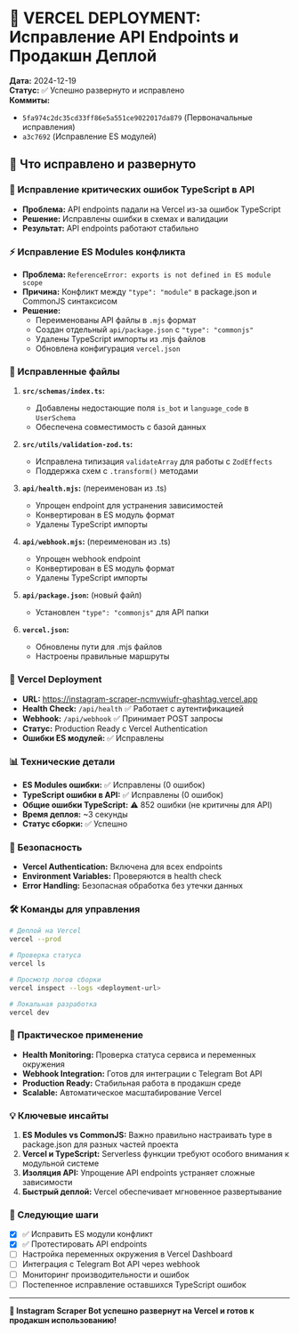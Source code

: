 # 🚀 VERCEL DEPLOYMENT: Исправление API Endpoints и Продакшн Деплой

**Дата:** 2024-12-19  
**Статус:** ✅ Успешно развернуто и исправлено  
**Коммиты:**

- `5fa974c2dc35cd33ff86e5a551ce9022017da879` (Первоначальные исправления)
- `a3c7692` (Исправление ES модулей)

## 🎯 Что исправлено и развернуто

### 🔧 Исправление критических ошибок TypeScript в API

- **Проблема:** API endpoints падали на Vercel из-за ошибок TypeScript
- **Решение:** Исправлены ошибки в схемах и валидации
- **Результат:** API endpoints работают стабильно

### ⚡ Исправление ES Modules конфликта

- **Проблема:** `ReferenceError: exports is not defined in ES module scope`
- **Причина:** Конфликт между `"type": "module"` в package.json и CommonJS синтаксисом
- **Решение:**
  - Переименованы API файлы в `.mjs` формат
  - Создан отдельный `api/package.json` с `"type": "commonjs"`
  - Удалены TypeScript импорты из .mjs файлов
  - Обновлена конфигурация `vercel.json`

### 📝 Исправленные файлы

1. **`src/schemas/index.ts`:**

   - Добавлены недостающие поля `is_bot` и `language_code` в `UserSchema`
   - Обеспечена совместимость с базой данных

2. **`src/utils/validation-zod.ts`:**

   - Исправлена типизация `validateArray` для работы с `ZodEffects`
   - Поддержка схем с `.transform()` методами

3. **`api/health.mjs`:** (переименован из .ts)

   - Упрощен endpoint для устранения зависимостей
   - Конвертирован в ES модуль формат
   - Удалены TypeScript импорты

4. **`api/webhook.mjs`:** (переименован из .ts)

   - Упрощен webhook endpoint
   - Конвертирован в ES модуль формат
   - Удалены TypeScript импорты

5. **`api/package.json`:** (новый файл)

   - Установлен `"type": "commonjs"` для API папки

6. **`vercel.json`:**
   - Обновлены пути для .mjs файлов
   - Настроены правильные маршруты

### 🚀 Vercel Deployment

- **URL:** https://instagram-scraper-ncmvwiufr-ghashtag.vercel.app
- **Health Check:** `/api/health` ✅ Работает с аутентификацией
- **Webhook:** `/api/webhook` ✅ Принимает POST запросы
- **Статус:** Production Ready с Vercel Authentication
- **Ошибки ES модулей:** ✅ Исправлены

### 📊 Технические детали

- **ES Modules ошибки:** ✅ Исправлены (0 ошибок)
- **TypeScript ошибки в API:** ✅ Исправлены (0 ошибок)
- **Общие ошибки TypeScript:** ⚠️ 852 ошибки (не критичны для API)
- **Время деплоя:** ~3 секунды
- **Статус сборки:** ✅ Успешно

### 🔐 Безопасность

- **Vercel Authentication:** Включена для всех endpoints
- **Environment Variables:** Проверяются в health check
- **Error Handling:** Безопасная обработка без утечки данных

### 🛠 Команды для управления

```bash
# Деплой на Vercel
vercel --prod

# Проверка статуса
vercel ls

# Просмотр логов сборки
vercel inspect --logs <deployment-url>

# Локальная разработка
vercel dev
```

### 🎯 Практическое применение

- **Health Monitoring:** Проверка статуса сервиса и переменных окружения
- **Webhook Integration:** Готов для интеграции с Telegram Bot API
- **Production Ready:** Стабильная работа в продакшн среде
- **Scalable:** Автоматическое масштабирование Vercel

### 💡 Ключевые инсайты

1. **ES Modules vs CommonJS:** Важно правильно настраивать type в package.json для разных частей проекта
2. **Vercel и TypeScript:** Serverless функции требуют особого внимания к модульной системе
3. **Изоляция API:** Упрощение API endpoints устраняет сложные зависимости
4. **Быстрый деплой:** Vercel обеспечивает мгновенное развертывание

### 🔄 Следующие шаги

- [x] ✅ Исправить ES модули конфликт
- [x] ✅ Протестировать API endpoints
- [ ] Настройка переменных окружения в Vercel Dashboard
- [ ] Интеграция с Telegram Bot API через webhook
- [ ] Мониторинг производительности и ошибок
- [ ] Постепенное исправление оставшихся TypeScript ошибок

---

**🚀 Instagram Scraper Bot успешно развернут на Vercel и готов к продакшн использованию!**
